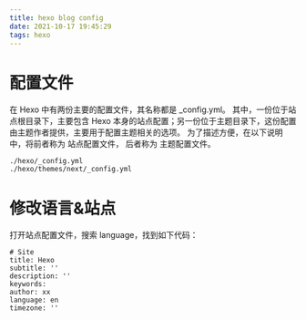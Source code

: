 ```yaml
---
title: hexo blog config
date: 2021-10-17 19:45:29
tags: hexo
---
```

# 配置文件
在 Hexo 中有两份主要的配置文件，其名称都是 _config.yml。 其中，一份位于站点根目录下，主要包含 Hexo 本身的站点配置；另一份位于主题目录下，这份配置由主题作者提供，主要用于配置主题相关的选项。
为了描述方便，在以下说明中，将前者称为 站点配置文件， 后者称为 主题配置文件。
```
./hexo/_config.yml
./hexo/themes/next/_config.yml
```
# 修改语言&站点
打开站点配置文件，搜索 language，找到如下代码：
```
# Site
title: Hexo
subtitle: ''
description: ''
keywords:
author: xx
language: en
timezone: ''
```